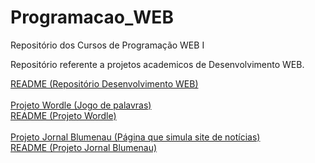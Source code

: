 # Programacao_WEB
Repositório dos Cursos de Programação WEB I

Repositório referente a projetos academicos de Desenvolvimento WEB.

<a href = "https://cdranka25.github.io/Desenvolvimento_WEB/README.md"> README (Repositório Desenvolvimento WEB) </a>
<br><br>
<a href = "https://cdranka25.github.io/Desenvolvimento_WEB/Projeto01_Wordle/pagina01.html"> Projeto Wordle (Jogo de palavras) </a><br>
<a href = "https://cdranka25.github.io/Desenvolvimento_WEB/Projeto01_Wordle/README.txt"> README (Projeto Wordle) </a>
<br><br>
<a href = "https://cdranka25.github.io/Desenvolvimento_WEB/Projeto02_Tela_com_Login_e_RecebimentoDeCadastros/html/01_paginaPrincipal.html"> Projeto Jornal Blumenau (Página que simula site de notícias) </a><br>
<a href = "https://cdranka25.github.io/Desenvolvimento_WEB/Projeto02_Tela_com_Login_e_RecebimentoDeCadastros/README.txt"> README (Projeto Jornal Blumenau) </a>
